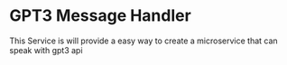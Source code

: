 # GPT3 Message Handler

This Service is will provide a easy way to create a microservice that can speak with gpt3 api